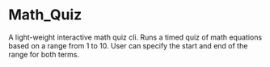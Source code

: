 # Math_Quiz
A light-weight interactive math quiz cli.
Runs a timed quiz of math equations based on a range from 1 to 10. User can specify the start and end of the range for both terms.
